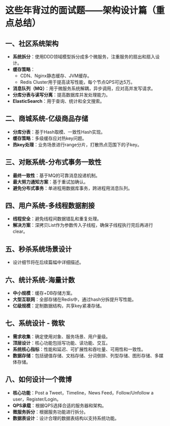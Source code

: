 # 这些年背过的面试题——架构设计篇（重点总结）

## 一、社区系统架构

- **系统拆分**：使用DDD领域模型拆分成多个微服务，注重服务的扇出和扇入设计。
- **缓存策略**：
  - CDN、Nginx静态缓存、JVM缓存。
  - Redis Cluster用于提高读写性能，每个节点QPS可达5万。
- **消息队列（MQ）**：用于微服务系统解耦，异步调用，应对高并发写请求。
- **分库分表与读写分离**：提高数据库并发处理能力。
- **ElasticSearch**：用于查询、统计和全文搜索。

## 二、商城系统-亿级商品存储

- **分库分表**：基于Hash取模、一致性Hash实现。
- **缓存策略**：多级缓存应对热key问题。
- **热key处理**：业务场景进行range分片，打散热点范围下的子key。

## 三、对账系统-分布式事务一致性

- **最终一致性**：基于MQ的可靠消息投递机制。
- **最大努力通知方案**：基于重试加确认。
- **避免分布式事务**：单进程用数据库事务，跨进程用消息队列。

## 四、用户系统-多线程数据割接

- **线程安全**：避免线程间数据错乱和重复处理。
- **解决方案**：深拷贝List作为参数传入子线程，确保子线程执行完后再进行clear。

## 五、秒杀系统场景设计

- 设计细节将在后续篇幅中详细描述。

## 六、统计系统-海量计数

- **中小规模**：缓存+DB存储方案。
- **大型互联网**：全部存储在Redis中，通过hash分拆提升写性能。
- **亿级规模**：定制数据结构，共享key紧凑存储。

## 七、系统设计 - 微软

- **需求收集**：确定使用对象、服务场景、用户量级。
- **顶层设计**：核心功能包括写功能、读功能、交互。
- **系统核心指标**：性能和延迟、可扩展性和吞吐量、可用性和一致性。
- **数据存储**：包括键值存储、文档存储、分词倒排、列型存储、图形存储、多媒体存储。

## 八、如何设计一个微博

- **核心功能**：Post a Tweet，Timeline，News Feed，Follow/Unfollow a user，Register/Login。
- **QPS承载**：根据QPS选择合适的服务器和架构。
- **微服务拆分**：根据服务功能进行拆分。
- **数据表设计**：设计合理的数据表结构以支持系统功能。